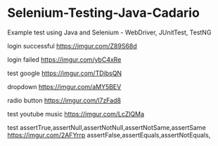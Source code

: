 # Selenium-Testing-Java-Cadario
Example test using Java and Selenium - WebDriver, JUnitTest, TestNG

login successful https://imgur.com/Z89S68d

login failed https://imgur.com/ybC4xRe

test google https://imgur.com/TDibsQN

dropdown https://imgur.com/aMY5BEV

radio button https://imgur.com/l7zFad8

test youtube music https://imgur.com/LcZlQMa

test assertTrue,assertNull,assertNotNull,assertNotSame,assertSame https://imgur.com/2AFYrrp
assertFalse,assertEquals,assertNotEquals,

